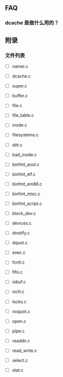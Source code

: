 



## FAQ

### dcache 是做什么用的？









## 附录

### 文件列表

- [ ] namei.c
- [ ] dcache.c
- [ ] super.c
- [ ] buffer.c
- [ ] file.c
- [ ] file_table.c
- [ ] inode.c
- [ ] filesystems.c
- [ ] attr.c
- [ ] bad_inode.c
- [ ] binfmt_aout.c
- [ ] binfmt_elf.c
- [ ] binfmt_em86.c
- [ ] binfmt_misc.c
- [ ] binfmt_script.c
- [ ] block_dev.c
- [ ] devices.c
- [ ] dnotify.c
- [ ] dquot.c
- [ ] exec.c
- [ ] fcntl.c
- [ ] fifo.c
- [ ] iobuf.c
- [ ] ioctl.c
- [ ] locks.c
- [ ] noquot.c
- [ ] open.c
- [ ] pipe.c
- [ ] readdir.c
- [ ] read_write.c
- [ ] select.c
- [ ] stat.c

